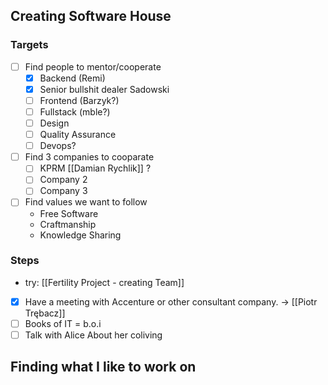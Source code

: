 ## Creating Software House

### Targets

- [ ] Find people to mentor/cooperate
	- [x] Backend (Remi)
	- [x] Senior bullshit dealer Sadowski 
	- [ ] Frontend (Barzyk?)
	- [ ] Fullstack (mble?)
	- [ ] Design
	- [ ] Quality Assurance
	- [ ] Devops?
- [ ] Find 3 companies to cooparate
	- [ ] KPRM [[Damian Rychlik]] ?
	- [ ] Company 2
	- [ ] Company 3
- [ ] Find values we want to follow
	- Free Software
	- Craftmanship
	- Knowledge Sharing

### Steps

- try: [[Fertility Project - creating Team]]
- [x] Have a meeting with Accenture or other consultant company. -> [[Piotr Trębacz]]
- [ ] Books of IT = b.o.i 
- [ ] Talk with Alice About her coliving

## Finding what I like to work on

